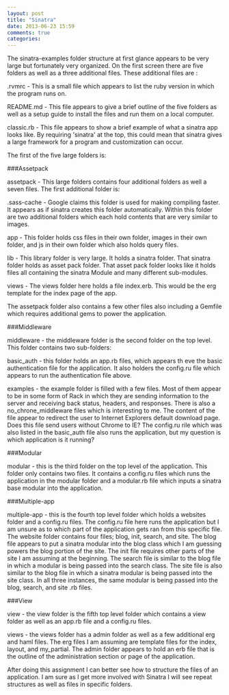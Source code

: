 ```yaml
---
layout: post
title: "Sinatra"
date: 2013-06-23 15:59
comments: true
categories: 
---
```

The sinatra-examples folder structure at first glance appears to be very large but fortunately very organized.  On the first screen there are five folders as well as a three additional files.  These additional files are :

.rvmrc - This is a small file which appears to list the ruby version in which the program runs on.

README.md - This file appears to give a brief outline of the five folders as well as a setup guide to install the files and run them on a local computer.

classic.rb - This file appears to show a brief example of what a sinatra app looks like.  By requiring 'sinatra' at the top, this could mean that sinatra gives a large framework for a program and customization can occur.

The first of the five large folders is:

###Assetpack

assetpack - This large folders contains four additional folders as well a seven files.  The first additional folder is:

.sass-cache - Google claims this folder is used for making compiling faster.  It appears as if sinatra creates this folder automatically.  Within this folder are two additional folders which each hold contents that are very similar to images.

app - This folder holds css files in their own folder, images in their own folder, and js in their own folder which also holds query files.

lib - This library folder is very large.  It holds a sinatra folder.  That sinatra folder holds as asset pack folder.  That asset pack folder looks like it holds files all containing the sinatra Module and many different sub-modules.

views - The views folder here holds a file index.erb.  This would be the erg template for the index page of the app.

The assetpack folder also contains a few other files also including a Gemfile which requires additional gems to power the application.

###Middleware

middleware - the middleware folder is the second folder on the top level.  This folder contains two sub-folders:

basic_auth - this folder holds an app.rb files, which appears th eve the basic authentication file for the application.  It also holders the config.ru file which appears to run the authentication file above.

examples - the example folder is filled with a few files.  Most of them appear to be in some form of Rack in which they are sending information to the server and receiving back status, headers, and responses.  There is also a no_chrone_middleware files which is interesting to me.  The content of the file appear to redirect the user to Internet Explorers default download page.  Does this file send users without Chrome to IE?  The config.ru rile which was also listed in the basic_auth file also runs the application, but my question is which application is it running?

###Modular

modular - this is the third folder on the top level of the application.  This folder only contains two files.  It contains a config.ru files which runs the application in the modular folder and a modular.rb file which inputs a sinatra base modular into the application.

###Multiple-app

multiple-app - this is the fourth top level folder which holds a websites folder and a config.ru files.  The config.ru file here runs the application but I am unsure as to which part of the application gets ran from this specific file.  The website folder contains four files; blog, init, search, and site.  The blog file appears to put a sinatra modular into the blog class which I am guessing powers the blog portion of the site.  The init file requires other parts of the site I am assuming at the beginning.  The search file is similar to the blog file in which a modular is being passed into the search class.  The site file is also similar to the blog file in which a sinatra modular is being passed into the site class.  In all three instances, the same modular is being passed into the blog, search, and site .rb files.

###View

view - the view folder is the fifth top level folder which contains a view folder as well as an app.rb file and a config.ru files.  

views - the views folder has a admin folder as well as a few additional erg and haml files.  The erg files I am assuming are template files for the index, layout, and my_partial.  The admin folder appears to hold an erb file that is the outline of the administration section or page of the application.

After doing this assignment I can better see how to structure the files of an application.  I am sure as I get more involved with Sinatra I will see repeat structures as well as files in specific folders.





